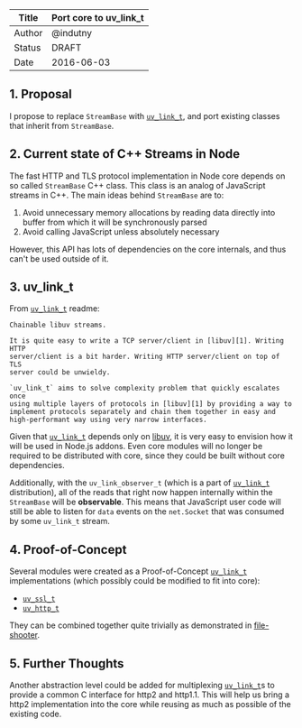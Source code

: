 | Title  | Port core to uv_link_t      |
|--------|-----------------------------|
| Author | @indutny                    |
| Status | DRAFT                       |
| Date   | 2016-06-03                  |

## 1. Proposal

I propose to replace `StreamBase` with [`uv_link_t`][0], and port existing
classes that inherit from `StreamBase`.

## 2. Current state of C++ Streams in Node

The fast HTTP and TLS protocol implementation in Node core depends on so called
`StreamBase` C++ class. This class is an analog of JavaScript streams in C++.
The main ideas behind `StreamBase` are to:

1. Avoid unnecessary memory allocations by reading data directly into buffer
   from which it will be synchronously parsed
2. Avoid calling JavaScript unless absolutely necessary

However, this API has lots of dependencies on the core internals, and thus
can't be used outside of it.

## 3. uv_link_t

From [`uv_link_t`][0] readme:

    Chainable libuv streams.

    It is quite easy to write a TCP server/client in [libuv][1]. Writing HTTP
    server/client is a bit harder. Writing HTTP server/client on top of TLS
    server could be unwieldy.

    `uv_link_t` aims to solve complexity problem that quickly escalates once
    using multiple layers of protocols in [libuv][1] by providing a way to
    implement protocols separately and chain them together in easy and
    high-performant way using very narrow interfaces.

Given that [`uv_link_t`][0] depends only on [libuv][1], it is very easy to
envision how it will be used in Node.js addons. Even core modules will no longer
be required to be distributed with core, since they could be built without core
dependencies.

Additionally, with the `uv_link_observer_t` (which is a part of [`uv_link_t`][0]
distribution), all of the reads that right now happen internally within the
`StreamBase` will be **observable**. This means that JavaScript user code will
still be able to listen for `data` events on the `net.Socket` that was consumed
by some `uv_link_t` stream.

## 4. Proof-of-Concept

Several modules were created as a Proof-of-Concept [`uv_link_t`][0]
implementations (which possibly could be modified to fit into core):

* [`uv_ssl_t`][2]
* [`uv_http_t`][3]

They can be combined together quite trivially as demonstrated in
[file-shooter][4].

## 5. Further Thoughts

Another abstraction level could be added for multiplexing [`uv_link_t`][0]s to
provide a common C interface for http2 and http1.1. This will help us bring
a http2 implementation into the core while reusing as much as possible of the
existing code.

[0]: https://github.com/indutny/uv_link_t
[1]: https://github.com/libuv/libuv
[2]: https://github.com/indutny/uv_ssl_t
[3]: https://github.com/indutny/uv_http_t
[4]: https://github.com/indutny/file-shooter
